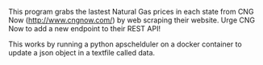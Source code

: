 This program grabs the lastest Natural Gas prices in each state from  CNG Now (http://www.cngnow.com/) by web scraping their website. 
Urge CNG Now to add a new endpoint to their REST API! 

This works by running a python apschelduler on a docker container to update a json object in a textfile called data. 



 